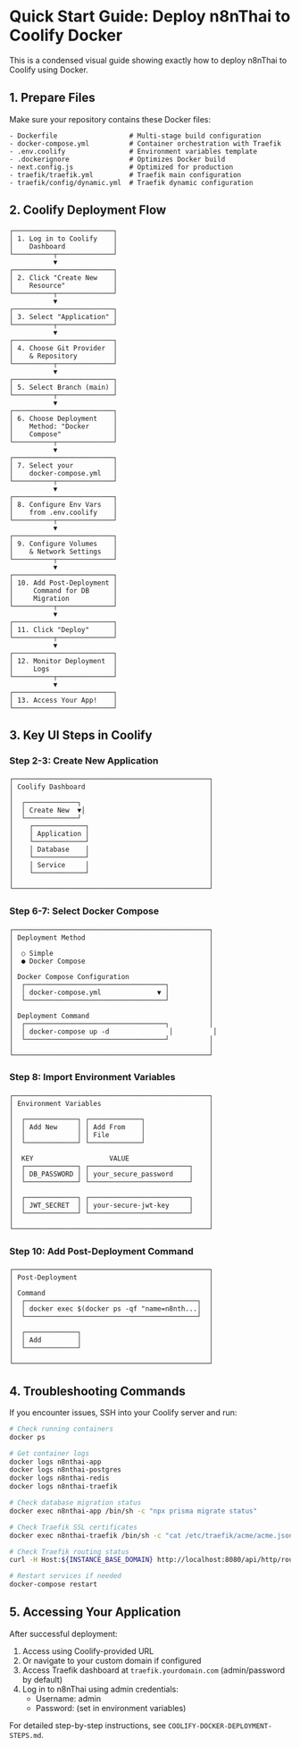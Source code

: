 # Quick Start Guide: Deploy n8nThai to Coolify Docker

This is a condensed visual guide showing exactly how to deploy n8nThai to Coolify using Docker.

## 1. Prepare Files

Make sure your repository contains these Docker files:
```
- Dockerfile                  # Multi-stage build configuration
- docker-compose.yml          # Container orchestration with Traefik
- .env.coolify                # Environment variables template
- .dockerignore               # Optimizes Docker build
- next.config.js              # Optimized for production
- traefik/traefik.yml         # Traefik main configuration
- traefik/config/dynamic.yml  # Traefik dynamic configuration
```

## 2. Coolify Deployment Flow

```
┌─────────────────────────┐
│ 1. Log in to Coolify    │
│    Dashboard            │
└──────────┬──────────────┘
           ▼
┌─────────────────────────┐
│ 2. Click "Create New    │
│    Resource"            │
└──────────┬──────────────┘
           ▼
┌─────────────────────────┐
│ 3. Select "Application" │
└──────────┬──────────────┘
           ▼
┌─────────────────────────┐
│ 4. Choose Git Provider  │
│    & Repository         │
└──────────┬──────────────┘
           ▼
┌─────────────────────────┐
│ 5. Select Branch (main) │
└──────────┬──────────────┘
           ▼
┌─────────────────────────┐
│ 6. Choose Deployment    │
│    Method: "Docker      │
│    Compose"             │
└──────────┬──────────────┘
           ▼
┌─────────────────────────┐
│ 7. Select your          │
│    docker-compose.yml   │
└──────────┬──────────────┘
           ▼
┌─────────────────────────┐
│ 8. Configure Env Vars   │
│    from .env.coolify    │
└──────────┬──────────────┘
           ▼
┌─────────────────────────┐
│ 9. Configure Volumes    │
│    & Network Settings   │
└──────────┬──────────────┘
           ▼
┌─────────────────────────┐
│ 10. Add Post-Deployment │
│     Command for DB      │
│     Migration           │
└──────────┬──────────────┘
           ▼
┌─────────────────────────┐
│ 11. Click "Deploy"      │
└──────────┬──────────────┘
           ▼
┌─────────────────────────┐
│ 12. Monitor Deployment  │
│     Logs                │
└──────────┬──────────────┘
           ▼
┌─────────────────────────┐
│ 13. Access Your App!    │
└─────────────────────────┘
```

## 3. Key UI Steps in Coolify

### Step 2-3: Create New Application
```
┌─────────────────────────────────────────────────┐
│ Coolify Dashboard                               │
│                                                 │
│  ┌─────────────┐                                │
│  │ Create New  ▼│                               │
│  └─────────────┘                                │
│    ┌─────────────┐                              │
│    │ Application │                              │
│    └─────────────┘                              │
│    │ Database    │                              │
│    └─────────────┘                              │
│    │ Service     │                              │
│    └─────────────┘                              │
│                                                 │
└─────────────────────────────────────────────────┘
```

### Step 6-7: Select Docker Compose
```
┌─────────────────────────────────────────────────┐
│ Deployment Method                               │
│                                                 │
│  ○ Simple                                       │
│  ● Docker Compose                               │
│                                                 │
│ Docker Compose Configuration                    │
│  ┌───────────────────────────────────┐          │
│  │ docker-compose.yml              ▼ │          │
│  └───────────────────────────────────┘          │
│                                                 │
│ Deployment Command                              │
│  ┌───────────────────────────────────┐          │
│  │ docker-compose up -d               │          │
│  └───────────────────────────────────┘          │
│                                                 │
└─────────────────────────────────────────────────┘
```

### Step 8: Import Environment Variables
```
┌─────────────────────────────────────────────────┐
│ Environment Variables                           │
│                                                 │
│  ┌─────────────┐ ┌─────────────┐                │
│  │ Add New     │ │ Add From    │                │
│  │             │ │ File        │                │
│  └─────────────┘ └─────────────┘                │
│                                                 │
│  KEY                   VALUE                    │
│  ┌─────────────┐ ┌─────────────────────────┐    │
│  │ DB_PASSWORD │ │ your_secure_password    │    │
│  └─────────────┘ └─────────────────────────┘    │
│                                                 │
│  ┌─────────────┐ ┌─────────────────────────┐    │
│  │ JWT_SECRET  │ │ your-secure-jwt-key     │    │
│  └─────────────┘ └─────────────────────────┘    │
│                                                 │
└─────────────────────────────────────────────────┘
```

### Step 10: Add Post-Deployment Command
```
┌─────────────────────────────────────────────────┐
│ Post-Deployment                                 │
│                                                 │
│ Command                                         │
│  ┌───────────────────────────────────────────┐  │
│  │ docker exec $(docker ps -qf "name=n8nth...│  │
│  └───────────────────────────────────────────┘  │
│                                                 │
│  ┌─────────────┐                                │
│  │ Add         │                                │
│  └─────────────┘                                │
│                                                 │
└─────────────────────────────────────────────────┘
```

## 4. Troubleshooting Commands

If you encounter issues, SSH into your Coolify server and run:

```bash
# Check running containers
docker ps

# Get container logs
docker logs n8nthai-app
docker logs n8nthai-postgres
docker logs n8nthai-redis
docker logs n8nthai-traefik

# Check database migration status
docker exec n8nthai-app /bin/sh -c "npx prisma migrate status"

# Check Traefik SSL certificates
docker exec n8nthai-traefik /bin/sh -c "cat /etc/traefik/acme/acme.json"

# Check Traefik routing status
curl -H Host:${INSTANCE_BASE_DOMAIN} http://localhost:8080/api/http/routers -u admin:password

# Restart services if needed
docker-compose restart
```

## 5. Accessing Your Application

After successful deployment:

1. Access using Coolify-provided URL
2. Or navigate to your custom domain if configured
3. Access Traefik dashboard at `traefik.yourdomain.com` (admin/password by default)
4. Log in to n8nThai using admin credentials:
   - Username: admin
   - Password: (set in environment variables)

For detailed step-by-step instructions, see `COOLIFY-DOCKER-DEPLOYMENT-STEPS.md`.
